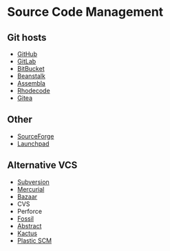 # Source Code Management

## Git hosts

* [GitHub](https://github.com)
* [GitLab](https://gitlab.com/)
* [BitBucket](https://bitbucket.org/)
* [Beanstalk](https://beanstalkapp.com/)
* [Assembla](https://www.assembla.com)
* [Rhodecode](https://rhodecode.com/)
* [Gitea](https://gitea.io/)

## Other
* [SourceForge](https://sourceforge.net/)
* [Launchpad](https://launchpad.net/)

## Alternative VCS
* [Subversion](https://subversion.apache.org/)
* [Mercurial](https://www.mercurial-scm.org/)
* [Bazaar](http://bazaar.canonical.com)
* CVS
* Perforce
* [Fossil](https://www.fossil-scm.org)
* [Abstract](https://www.abstract.com/)
* [Kactus](https://kactus.io/)
* [Plastic SCM](https://www.plasticscm.com)


